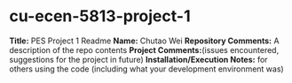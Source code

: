 # cu-ecen-5813-project-1
**Title:** PES Project 1 Readme 
**Name:** Chutao Wei
**Repository Comments:** A description of the repo contents
**Project Comments:**(issues encountered, suggestions for the project in future)
**Installation/Execution Notes:** for others using the code (including what your development environment was)

